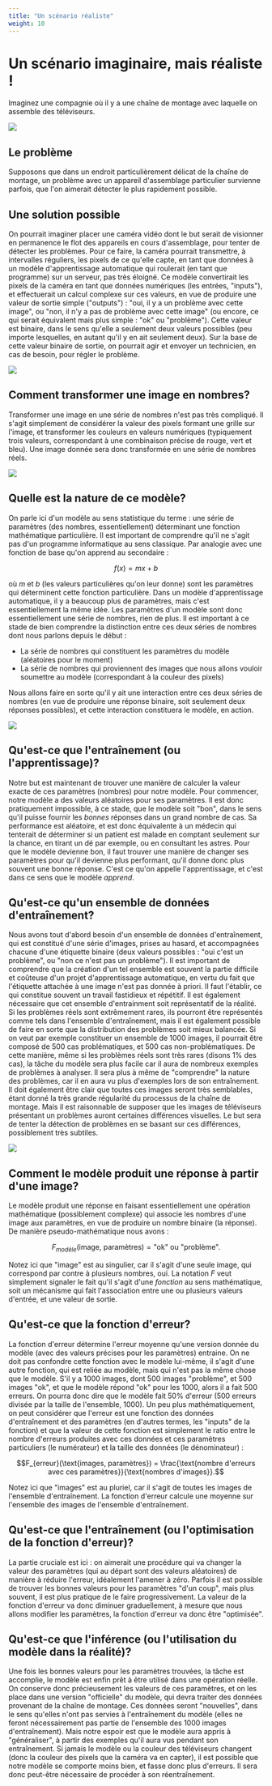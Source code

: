 ```yaml
---
title: "Un scénario réaliste"
weight: 10
---
```


# Un scénario imaginaire, mais réaliste !

Imaginez une compagnie où il y a une chaîne de montage avec laquelle on assemble
des téléviseurs.

![](/images/module2/tv_assembly_line.png)

## Le problème

Supposons que dans un endroit particulièrement délicat de la chaîne de montage,
un problème avec un appareil d'assemblage particulier survienne parfois, que
l'on aimerait détecter le plus rapidement possible.

## Une solution possible

On pourrait imaginer placer une caméra vidéo dont le but serait de visionner en
permanence le flot des appareils en cours d'assemblage, pour tenter de détecter
les problèmes. Pour ce faire, la caméra pourrait transmettre, à intervalles
réguliers, les pixels de ce qu'elle capte, en tant que données à un modèle
d'apprentissage automatique qui roulerait (en tant que programme) sur un
serveur, pas très éloigné. Ce modèle convertirait les pixels de la caméra en
tant que données numériques (les entrées, "inputs"), et effectuerait un calcul
complexe sur ces valeurs, en vue de produire une valeur de sortie simple
("outputs") : "oui, il y a un problème avec cette image", ou "non, il n'y a pas
de problème avec cette image" (ou encore, ce qui serait équivalent mais plus
simple : "ok" ou "problème"). Cette valeur est binaire, dans le sens qu'elle a
seulement deux valeurs possibles (peu importe lesquelles, en autant qu'il y en
ait seulement deux). Sur la base de cette valeur binaire de sortie, on pourrait
agir et envoyer un technicien, en cas de besoin, pour régler le problème.

![](/images/module2/tv_assembly_line_with_camera.png)

## Comment transformer une image en nombres?

Transformer une image en une série de nombres n'est pas très compliqué. Il
s'agit simplement de considérer la valeur des pixels formant une grille sur
l'image, et transformer les couleurs en valeurs numériques (typiquement trois
valeurs, correspondant à une combinaison précise de rouge, vert et bleu). Une
image donnée sera donc transformée en une série de nombres réels.

![](/images/module2/tv_pixel_grid.png)

## Quelle est la nature de ce modèle?

On parle ici d'un modèle au sens statistique du terme : une série de paramètres
(des nombres, essentiellement) déterminant une fonction mathématique
particulière. Il est important de comprendre qu'il ne s'agit pas d'un programme
informatique au sens classique. Par analogie avec une fonction de base qu'on
apprend au secondaire :

$$f(x) = mx + b$$

où $m$ et $b$ (les valeurs particulières qu'on leur donne) sont les paramètres
qui déterminent cette fonction particulière. Dans un modèle d'apprentissage
automatique, il y a beaucoup plus de paramètres, mais c'est essentiellement la
même idée. Les paramètres d'un modèle sont donc essentiellement une série de
nombres, rien de plus. Il est important à ce stade de bien comprendre la
distinction entre ces deux séries de nombres dont nous parlons depuis le début :

- La série de nombres qui constituent les paramètres du modèle (aléatoires pour
  le moment)
- La série de nombres qui proviennent des images que nous allons vouloir
  soumettre au modèle (correspondant à la couleur des pixels)

Nous allons faire en sorte qu'il y ait une interaction entre ces deux séries de
nombres (en vue de produire une réponse binaire, soit seulement deux réponses
possibles), et cette interaction constituera le modèle, en action.

![](/images/module2/model_parameters.png)

## Qu'est-ce que l'entraînement (ou l'apprentissage)?

Notre but est maintenant de trouver une manière de calculer la valeur exacte de
ces paramètres (nombres) pour notre modèle. Pour commencer, notre modèle a des
valeurs aléatoires pour ses paramètres. Il est donc pratiquement impossible, à ce
stade, que le modèle soit "bon", dans le sens qu'il puisse fournir les *bonnes*
réponses dans un grand nombre de cas. Sa performance est aléatoire, et est donc
équivalente à un médecin qui tenterait de déterminer si un patient est malade en
comptant seulement sur la chance, en tirant un dé par exemple, ou en consultant
les astres. Pour que le modèle devienne bon, il faut trouver une manière de
changer ses paramètres pour qu'il devienne plus performant, qu'il donne donc
plus souvent une bonne réponse. C'est ce qu'on appelle l'apprentissage, et c'est
dans ce sens que le modèle *apprend*.

## Qu'est-ce qu'un ensemble de données d'entraînement?

Nous avons tout d'abord besoin d'un ensemble de données d'entraînement, qui est
constitué d'une série d'images, prises au hasard, et accompagnées chacune d'une
étiquette binaire (deux valeurs possibles : "oui c'est un problème", ou "non ce
n'est pas un problème"). Il est important de comprendre que la création d'un tel
ensemble est souvent la partie difficile et coûteuse d'un projet d'apprentissage
automatique, en vertu du fait que l'étiquette attachée à une image n'est pas
donnée à priori. Il faut l'établir, ce qui constitue souvent un travail
fastidieux et répétitif. Il est également nécessaire que cet ensemble
d'entrainment soit représentatif de la réalité. Si les problèmes réels sont
extrêmement rares, ils pourront être représentés comme tels dans l'ensemble
d'entraînement, mais il est également possible de faire en sorte que la
distribution des problèmes soit mieux balancée. Si on veut par exemple
constituer un ensemble de 1000 images, il pourrait être composé de 500 cas
problématiques, et 500 cas non-problématiques. De cette manière, même si les
problèmes réels sont très rares (disons 1% des cas), la tâche du modèle sera
plus facile car il aura de nombreux exemples de problèmes à analyser. Il sera
plus à même de "comprendre" la nature des problèmes, car il en aura vu plus
d'exemples lors de son entraînement. Il doit également être clair que toutes ces
images seront très semblables, étant donné la très grande régularité du
processus de la chaîne de montage. Mais il est raisonnable de supposer que les
images de téléviseurs présentant un problèmes auront certaines différences
visuelles. Le but sera de tenter la détection de problèmes en se basant sur ces
différences, possiblement très subtiles.

![](/images/module2/training_set.png)

## Comment le modèle produit une réponse à partir d'une image?

Le modèle produit une réponse en faisant essentiellement une opération
mathématique (possiblement complexe) qui associe les nombres d'une image aux
paramètres, en vue de produire un nombre binaire (la réponse). De manière
pseudo-mathématique nous avons :

$$F_{modèle}\text{(image, paramètres)} = \text{"ok" ou "problème"}.$$

Notez ici que "image" est au singulier, car il s'agit d'une seule image, qui
correspond par contre à plusieurs nombres, oui. La notation $F$ veut simplement
signaler le fait qu'il s'agit d'une *fonction* au sens mathématique, soit un
mécanisme qui fait l'association entre une ou plusieurs valeurs d'entrée, et une
valeur de sortie.

## Qu'est-ce que la fonction d'erreur?

La fonction d'erreur détermine l'erreur moyenne qu'une version donnée
du modèle (avec des valeurs précises pour les paramètres) entraine. On
ne doit pas confondre cette fonction avec le modèle lui-même, il
s'agit d'une autre fonction, qui est reliée au modèle, mais qui n'est
pas la même chose que le modèle. S'il y a 1000 images, dont 500 images
"problème", et 500 images "ok", et que le modèle répond "ok" pour les
1000, alors il a fait 500 erreurs. On pourra donc dire que le modèle
fait 50% d'erreur (500 erreurs divisée par la taille de l'ensemble,
1000). Un peu plus mathématiquement, on peut considérer que l'erreur
est une fonction des données d'entraînement et des paramètres (en
d'autres termes, les "inputs" de la fonction) et que la valeur de
cette fonction est simplement le ratio entre le nombre d'erreurs
produites avec ces données et ces paramètres particuliers (le
numérateur) et la taille des données (le dénominateur) :

$$F_{erreur}(\text{images, paramètres}) = \frac{\text{nombre d'erreurs avec ces paramètres}}{\text{nombres d'images}}.$$

Notez ici que "images" est au pluriel, car il s'agit de toutes les
images de l'ensemble d'entraînement. La fonction d'erreur calcule une
moyenne sur l'ensemble des images de l'ensemble d'entraînement.

## Qu'est-ce que l'entraînement (ou l'optimisation de la fonction d'erreur)?

La partie cruciale est ici : on aimerait une procédure qui va changer
la valeur des paramètres (qui au départ sont des valeurs aléatoires)
de manière à réduire l'erreur, idéalement l'amener à zéro. Parfois il
est possible de trouver les bonnes valeurs pour les paramètres "d'un
coup", mais plus souvent, il est plus pratique de le faire
progressivement. La valeur de la fonction d'erreur va donc diminuer
graduellement, à mesure que nous allons modifier les paramètres, la
fonction d'erreur va donc être "optimisée".

## Qu'est-ce que l'inférence (ou l'utilisation du modèle dans la réalité)?

Une fois les bonnes valeurs pour les paramètres trouvées, la tâche est
accomplie, le modèle est enfin prêt à être utilisé dans une opération
réelle. On conserve donc précieusement les valeurs de ces paramètres,
et on les place dans une version "officielle" du modèle, qui devra
traiter des données provenant de la chaîne de montage. Ces données
seront "nouvelles", dans le sens qu'elles n'ont pas servies à
l'entraînement du modèle (elles ne feront nécessairement pas partie de
l'ensemble des 1000 images d'entraînement). Mais notre espoir est que
le modèle aura appris à "généraliser", à partir des exemples qu'il
aura vus pendant son entraînement. Si jamais le modèle ou la couleur
des téléviseurs changent (donc la couleur des pixels que la caméra va
en capter), il est possible que notre modèle se comporte moins bien,
et fasse donc plus d'erreurs. Il sera donc peut-être nécessaire de
procéder à son réentraînement.

